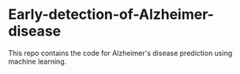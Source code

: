 # Early-detection-of-Alzheimer-disease
This repo contains the code for Alzheimer's disease prediction using machine learning.
